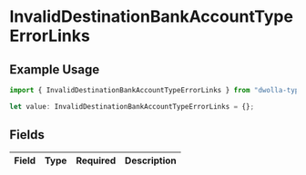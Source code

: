 # InvalidDestinationBankAccountTypeErrorLinks

## Example Usage

```typescript
import { InvalidDestinationBankAccountTypeErrorLinks } from "dwolla-typescript/models";

let value: InvalidDestinationBankAccountTypeErrorLinks = {};
```

## Fields

| Field       | Type        | Required    | Description |
| ----------- | ----------- | ----------- | ----------- |